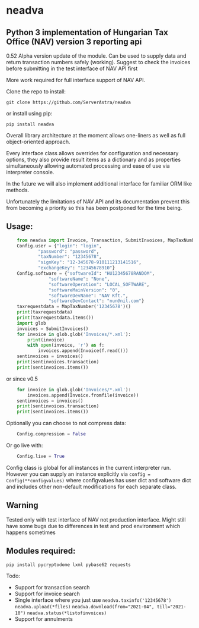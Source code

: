# neadva
Python 3 implementation of Hungarian Tax Office (NAV) version 3 reporting api
-----------
0.52 Alpha version update of the module. Can be used to supply data and return transaction numbers safely (working).
Suggest to check the invoices before submitting in the test interface of NAV API first

More work required for full interface support of NAV API.

Clone the repo to install:

`git clone https://github.com/ServerAstra/neadva`

or install using pip:

`pip install neadva`

Overall library architecture at the moment allows one-liners as well as full object-oriented approach.

Every interface class allows overrides for configuration and necessary options, they also provide result items as a dictionary and as properties simultaneously allowing automated processing and ease of use via interpreter console.

In the future we will also implement additional interface for familiar ORM like methods.

Unfortunately the limitations of NAV API and its documentation prevent this from becoming a priority so this has been postponed for the time being.

Usage:
-----------
```python
    from neadva import Invoice, Transaction, SubmitInvoices, MapTaxNumber, Config
    Config.user = {"login": "login",
            "password": "password",
            "taxNumber": "12345678",
            "signKey": "12-345678-910111213141516",
            "exchangeKey": "12345678910"}
    Config.software = {"softwareId": "HU12345678RANDOM",
                "softwareName": "None",
                "softwareOperation": "LOCAL_SOFTWARE",
                "softwareMainVersion": "0",
                "softwareDevName": "NAV Kft.",
                "softwareDevContact": "nun@nil.com"}
    taxrequestdata = MapTaxNumber('12345678')()
    print(taxrequestdata)
    print(taxrequestdata.items())
    import glob
    invoices = SubmitInvoices()
    for invoice in glob.glob('Invoices/*.xml'):
        print(invoice)
        with open(invoice, 'r') as f:
            invoices.append(Invoice(f.read()))
    sentinvoices = invoices()
    print(sentinvoices.transaction)
    print(sentinvoices.items())
```

or since v0.5

```python
    for invoice in glob.glob('Invoices/*.xml'):
        invoices.append(Invoice.fromfile(invoice))
    sentinvoices = invoices()
    print(sentinvoices.transaction)
    print(sentinvoices.items())
```
Optionally you can choose to not compress data:
```python
    Config.compression = False
```
Or go live with:
```python
    Config.live = True
```

Config class is global for all instances in the current interpreter run.
However you can supply an instance explicitly via `config = Config(**configvalues)` where configvalues has user dict and software dict and includes other non-default modifications for each separate class.

Warning
-----------
Tested only with test interface of NAV not production interface. Might still have some bugs due to differences in test and prod environment which happens sometimes

Modules required:
-----------
`pip install pycryptodome lxml pybase62 requests`

Todo:

* Support for transaction search
* Support for invoice search
* Single interface where you just use `neadva.taxinfo('12345678')` `neadva.upload(*files)` `neadva.download(from="2021-04", till="2021-10")` `neadva.status(*listofinvoices)`
* Support for annulments